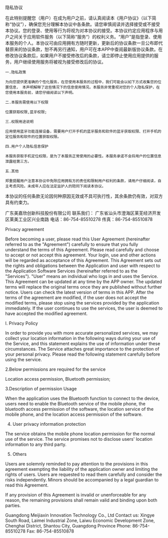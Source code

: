 隐私协议

在此特别提醒您（用户）在成为用户之前，请认真阅读本《用户协议》（以下简称“协议”），确保您充分理解本协议中各条款。请您审慎阅读并选择接受或不接受本协议。您的登录、使用等行为将视为对本协议的接受。本协议约定应用程序与用户之间关于应用软件服务（以下简称“服务“）的权利义务。“用户”是指登录、使用本服务的个人。本协议可由应用拥有方随时更新，更新后的协议条款一旦公布即代替原来的协议条款，恕不再另行通知，用户可在本APP中查阅最新版协议条款。在修改协议条款后，如果用户不接受修改后的条款，请立即停止使用应用提供的服务，用户继续使用服务将被视为接受修改后的协议。

    一.隐私政策

    为向您提供更准确的个性化服务，在您使用本服务的过程中，我们可能会以如下方式收集您的位置信息， 本声明解释了这些情况下的信息使用情况。本服务非常重视对您的个人隐私保护，在您使用本服务前，请您仔细阅读以下声明。

    二.本服务需使用以下权限

    位置获取权限,蓝牙权限;

    三.权限用途说明

    应用使用蓝牙功能连接设备，需要用户打开手机的蓝牙服务和软件的蓝牙获取权限、打开手机的定位服务和软件的位置获取权限。 

    四.用户个人隐私信息保护

    本服务获取手机定位权限，是为了本服务正常使用的必要性。本服务承诺不会将用户的位置信息泄露给第三方。

    五.其他

    郑重提醒用户注意本协议中免除应用拥有方的责任和限制用户权利的条款，请用户仔细阅读，自主考虑风险。未成年人应在法定监护人的陪同下阅读本协议。

本协议的任何条款无论因何种原因无效或不具可执行性，其余条款仍有效，对双方具有约束力。

广东美嘉欣创新科技股份有限公司
联系我们：
广东省汕头市澄海区莱芜经济开发区莱美工业区兴业南路
电话：86-754-85510278
传真：86-754-85510878

 

Privacy agreement

 

Before becoming a user, please read this User Agreement (hereinafter referred to as the "Agreement") carefully to ensure that you fully understand the terms of this Agreement. Please read carefully and choose to accept or not accept this agreement. Your login, use and other actions will be regarded as acceptance of this Agreement. This Agreement sets out the rights and obligations between the Application and user with respect to the Application Software Services (hereinafter referred to as the "Services"). "User" means an individual who logs in and uses the Service. This Agreement can be updated at any time by the APP owner. The updated terms will replace the original terms once they are published without further notice. Users can check the latest version of terms in this APP. After the terms of the agreement are modified, if the user does not accept the modified terms, please stop using the services provided by the application immediately. If the user continues to use the services, the user is deemed to have accepted the modified agreement.

 

I. Privacy Policy

 

In order to provide you with more accurate personalized services, we may collect your location information in the following ways during your use of the Service, and this statement explains the use of information under these circumstances. The Service attaches great importance to the protection of your personal privacy. Please read the following statement carefully before using the service.

 

2.Below permissions are required for the service

 

Location access permission, Bluetooth permission;

 

3.Description of permission Usage

 

When the application uses the Bluetooth function to connect to the device, users need to enable the Bluetooth service of the mobile phone, the bluetooth access permission of the software, the location service of the mobile phone, and the location access permission of the software.

 

4. User privacy information protection

 

The service obtains the mobile phone location permission for the normal use of the service. The service promises not to disclose users' location information to any third party.

 

5. Others

Users are solemnly reminded to pay attention to the provisions in this agreement exempting the liability of the application owner and limiting the rights of users. Users are requested to read them carefully and consider the risks independently. Minors should be accompanied by a legal guardian to read this Agreement.

 

If any provision of this Agreement is invalid or unenforceable for any reason, the remaining provisions shall remain valid and binding upon both parties.

Guangdong Meijiaxin Innovation Technology Co., Ltd
Contact us:
Xingye South Road, Laimei Industrial Zone, Laiwu Economic Development Zone, Chenghai District, Shantou City, Guangdong Province
Phone: 86-754-85510278
Fax: 86-754-85510878
